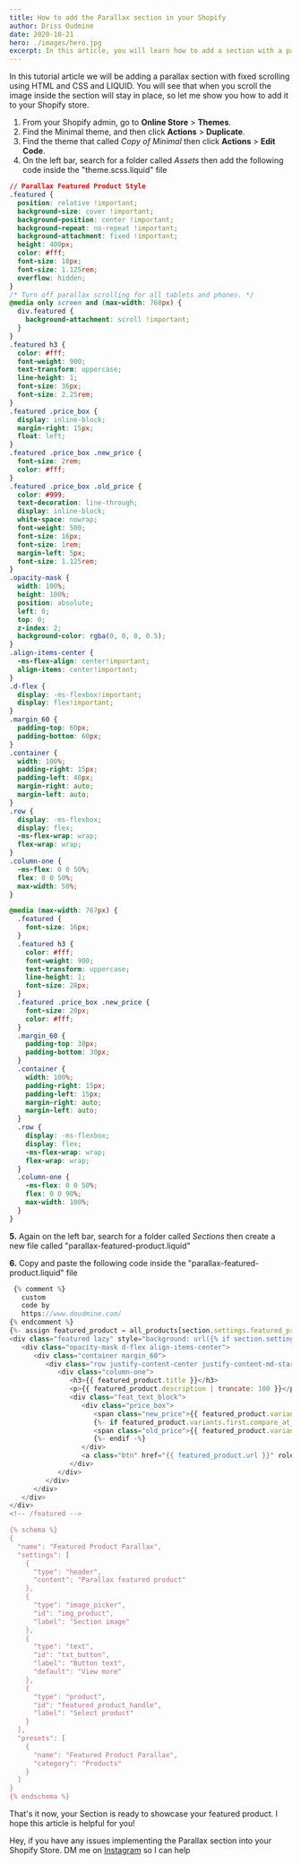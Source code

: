 ```yaml
---
title: How to add the Parallax section in your Shopify
author: Driss Oudmine
date: 2020-10-21
hero: ./images/hero.jpg
excerpt: In this article, you will learn how to add a section with a parallax effect to boost the visual experience of your home page.
---
```

In this tutorial article we will be adding a parallax section with fixed scrolling using HTML and CSS and LIQUID. You will see that when you scroll the image inside the section will stay in place, so let me show you how to add it to your Shopify store.

1. From your Shopify admin, go to **Online Store** > **Themes**.
2. Find the Minimal theme, and then click **Actions** > **Duplicate**.
3. Find the theme that called *Copy of Minimal* then click **Actions** > **Edit Code**.
4. On the left bar, search for a folder called *Assets* then add the following code inside the "theme.scss.liquid" file
```css
// Parallax Featured Product Style
.featured {
  position: relative !important;
  background-size: cover !important;
  background-position: center !important;
  background-repeat: no-repeat !important;
  background-attachment: fixed !important;
  height: 400px;
  color: #fff;
  font-size: 18px;
  font-size: 1.125rem;
  overflow: hidden;
}
/* Turn off parallax scrolling for all tablets and phones. */
@media only screen and (max-width: 768px) {
  div.featured {
    background-attachment: scroll !important;
  }
}
.featured h3 {
  color: #fff;
  font-weight: 900;
  text-transform: uppercase;
  line-height: 1;
  font-size: 36px;
  font-size: 2.25rem;
}
.featured .price_box {
  display: inline-block;
  margin-right: 15px;
  float: left;
}
.featured .price_box .new_price {
  font-size: 2rem;
  color: #fff;
}
.featured .price_box .old_price {
  color: #999;
  text-decoration: line-through;
  display: inline-block;
  white-space: nowrap;
  font-weight: 500;
  font-size: 16px;
  font-size: 1rem;
  margin-left: 5px;
  font-size: 1.125rem;
}
.opacity-mask {
  width: 100%;
  height: 100%;
  position: absolute;
  left: 0;
  top: 0;
  z-index: 2;
  background-color: rgba(0, 0, 0, 0.5);
}
.align-items-center {
  -ms-flex-align: center!important;
  align-items: center!important;
}
.d-flex {
  display: -ms-flexbox!important;
  display: flex!important;
}
.margin_60 {
  padding-top: 60px;
  padding-bottom: 60px;
}
.container {
  width: 100%;
  padding-right: 15px;
  padding-left: 40px;
  margin-right: auto;
  margin-left: auto;
}
.row {
  display: -ms-flexbox;
  display: flex;
  -ms-flex-wrap: wrap;
  flex-wrap: wrap;
}
.column-one {
  -ms-flex: 0 0 50%;
  flex: 0 0 50%;
  max-width: 50%;
}

@media (max-width: 767px) {
  .featured {
    font-size: 16px;
  }
  .featured h3 {
    color: #fff;
    font-weight: 900;
    text-transform: uppercase;
    line-height: 1;
    font-size: 28px;
  }
  .featured .price_box .new_price {
    font-size: 20px;
    color: #fff;
  }
  .margin_60 {
    padding-top: 30px;
    padding-bottom: 30px;
  }
  .container {
    width: 100%;
    padding-right: 15px;
    padding-left: 15px;
    margin-right: auto;
    margin-left: auto;
  }
  .row {
    display: -ms-flexbox;
    display: flex;
    -ms-flex-wrap: wrap;
    flex-wrap: wrap;
  }
  .column-one {
    -ms-flex: 0 0 50%;
    flex: 0 0 90%;
    max-width: 100%;
  }
}
```
**5.** Again on the left bar, search for a folder called *Sections* then create a new file called "parallax-featured-product.liquid"

**6.** Copy and paste the following code inside the "parallax-featured-product.liquid" file
```js
 {% comment %}
   custom
   code by
   https://www.doudmine.com/
{% endcomment %}
{%- assign featured_product = all_products[section.settings.featured_product_handle] -%}
<div class="featured lazy" style="background: url({% if section.settings.img_product %}{{ section.settings.img_product | img_url: 'master' }}{% else %}https://via.placeholder.com/1200x800{% endif %}) 50% 70%;">
   <div class="opacity-mask d-flex align-items-center">
      <div class="container margin_60">
         <div class="row justify-content-center justify-content-md-start">
            <div class="column-one">
               <h3>{{ featured_product.title }}</h3>
               <p>{{ featured_product.description | truncate: 100 }}</p>
               <div class="feat_text_block">
                  <div class="price_box">
                     <span class="new_price">{{ featured_product.variants.first.price | money }}</span>
                     {%- if featured_product.variants.first.compare_at_price > featured_product.variants.first.price -%}
                     <span class="old_price">{{ featured_product.variants.first.compare_at_price | money }}</span>
                     {%- endif -%}
                  </div>
                  <a class="btn" href="{{ featured_product.url }}" role="button">{{ section.settings.txt_button }}</a>
               </div>
            </div>
         </div>
      </div>
   </div>
</div>
<!-- /featured -->

{% schema %}
{
  "name": "Featured Product Parallax",
  "settings": [
    {
      "type": "header",
      "content": "Parallax featured product"
    },
    {
      "type": "image_picker",
      "id": "img_product",
      "label": "Section image"
    },
    {
      "type": "text",
      "id": "txt_button",
      "label": "Button text",
      "default": "View more"
    },
    {
      "type": "product",
      "id": "featured_product_handle",
      "label": "Select product"
    }
  ],
  "presets": [
    {
      "name": "Featured Product Parallax",
      "category": "Products"
    }
  ]
}
{% endschema %}
```
That's it now, your Section is ready to showcase your featured product. I hope this article is helpful for you!

Hey, if you have any issues implementing the Parallax section into your Shopify Store. DM me on [Instagram](https://www.instagram.com/doudmine) so I can help